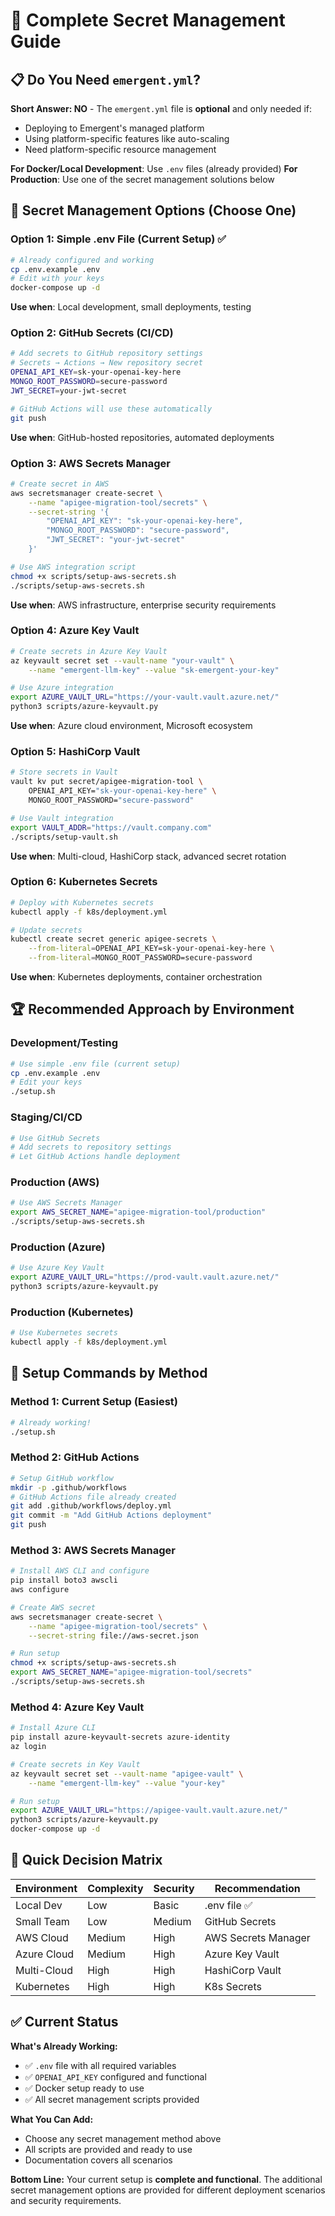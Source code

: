 # 🔐 Complete Secret Management Guide

## 📋 Do You Need `emergent.yml`?

**Short Answer: NO** - The `emergent.yml` file is **optional** and only needed if:
- Deploying to Emergent's managed platform
- Using platform-specific features like auto-scaling
- Need platform-specific resource management

**For Docker/Local Development**: Use `.env` files (already provided)
**For Production**: Use one of the secret management solutions below

## 🎯 Secret Management Options (Choose One)

### Option 1: Simple .env File (Current Setup) ✅
```bash
# Already configured and working
cp .env.example .env
# Edit with your keys
docker-compose up -d
```
**Use when**: Local development, small deployments, testing

### Option 2: GitHub Secrets (CI/CD) 
```bash
# Add secrets to GitHub repository settings
# Secrets → Actions → New repository secret
OPENAI_API_KEY=sk-your-openai-key-here
MONGO_ROOT_PASSWORD=secure-password
JWT_SECRET=your-jwt-secret

# GitHub Actions will use these automatically
git push
```
**Use when**: GitHub-hosted repositories, automated deployments

### Option 3: AWS Secrets Manager
```bash
# Create secret in AWS
aws secretsmanager create-secret \
    --name "apigee-migration-tool/secrets" \
    --secret-string '{
        "OPENAI_API_KEY": "sk-your-openai-key-here",
        "MONGO_ROOT_PASSWORD": "secure-password",
        "JWT_SECRET": "your-jwt-secret"
    }'

# Use AWS integration script
chmod +x scripts/setup-aws-secrets.sh
./scripts/setup-aws-secrets.sh
```
**Use when**: AWS infrastructure, enterprise security requirements

### Option 4: Azure Key Vault
```bash
# Create secrets in Azure Key Vault
az keyvault secret set --vault-name "your-vault" \
    --name "emergent-llm-key" --value "sk-emergent-your-key"

# Use Azure integration
export AZURE_VAULT_URL="https://your-vault.vault.azure.net/"
python3 scripts/azure-keyvault.py
```
**Use when**: Azure cloud environment, Microsoft ecosystem

### Option 5: HashiCorp Vault
```bash
# Store secrets in Vault
vault kv put secret/apigee-migration-tool \
    OPENAI_API_KEY="sk-your-openai-key-here" \
    MONGO_ROOT_PASSWORD="secure-password"

# Use Vault integration
export VAULT_ADDR="https://vault.company.com"
./scripts/setup-vault.sh
```
**Use when**: Multi-cloud, HashiCorp stack, advanced secret rotation

### Option 6: Kubernetes Secrets
```bash
# Deploy with Kubernetes secrets
kubectl apply -f k8s/deployment.yml

# Update secrets
kubectl create secret generic apigee-secrets \
    --from-literal=OPENAI_API_KEY=sk-your-openai-key-here \
    --from-literal=MONGO_ROOT_PASSWORD=secure-password
```
**Use when**: Kubernetes deployments, container orchestration

## 🏆 Recommended Approach by Environment

### Development/Testing
```bash
# Use simple .env file (current setup)
cp .env.example .env
# Edit your keys
./setup.sh
```

### Staging/CI/CD
```bash
# Use GitHub Secrets
# Add secrets to repository settings
# Let GitHub Actions handle deployment
```

### Production (AWS)
```bash
# Use AWS Secrets Manager
export AWS_SECRET_NAME="apigee-migration-tool/production"
./scripts/setup-aws-secrets.sh
```

### Production (Azure)
```bash
# Use Azure Key Vault
export AZURE_VAULT_URL="https://prod-vault.vault.azure.net/"
python3 scripts/azure-keyvault.py
```

### Production (Kubernetes)
```bash
# Use Kubernetes secrets
kubectl apply -f k8s/deployment.yml
```

## 🔧 Setup Commands by Method

### Method 1: Current Setup (Easiest)
```bash
# Already working!
./setup.sh
```

### Method 2: GitHub Actions
```bash
# Setup GitHub workflow
mkdir -p .github/workflows
# GitHub Actions file already created
git add .github/workflows/deploy.yml
git commit -m "Add GitHub Actions deployment"
git push
```

### Method 3: AWS Secrets Manager
```bash
# Install AWS CLI and configure
pip install boto3 awscli
aws configure

# Create AWS secret
aws secretsmanager create-secret \
    --name "apigee-migration-tool/secrets" \
    --secret-string file://aws-secret.json

# Run setup
chmod +x scripts/setup-aws-secrets.sh
export AWS_SECRET_NAME="apigee-migration-tool/secrets"
./scripts/setup-aws-secrets.sh
```

### Method 4: Azure Key Vault  
```bash
# Install Azure CLI
pip install azure-keyvault-secrets azure-identity
az login

# Create secrets in Key Vault
az keyvault secret set --vault-name "apigee-vault" \
    --name "emergent-llm-key" --value "your-key"

# Run setup
export AZURE_VAULT_URL="https://apigee-vault.vault.azure.net/"
python3 scripts/azure-keyvault.py
docker-compose up -d
```

## 🎯 Quick Decision Matrix

| Environment | Complexity | Security | Recommendation |
|-------------|------------|----------|----------------|
| Local Dev   | Low        | Basic    | .env file ✅ |
| Small Team  | Low        | Medium   | GitHub Secrets |
| AWS Cloud   | Medium     | High     | AWS Secrets Manager |
| Azure Cloud | Medium     | High     | Azure Key Vault |
| Multi-Cloud | High       | High     | HashiCorp Vault |
| Kubernetes  | High       | High     | K8s Secrets |

## ✅ Current Status

**What's Already Working:**
- ✅ `.env` file with all required variables
- ✅ `OPENAI_API_KEY` configured and functional
- ✅ Docker setup ready to use
- ✅ All secret management scripts provided

**What You Can Add:**
- Choose any secret management method above
- All scripts are provided and ready to use
- Documentation covers all scenarios

**Bottom Line:** Your current setup is **complete and functional**. The additional secret management options are provided for different deployment scenarios and security requirements.
